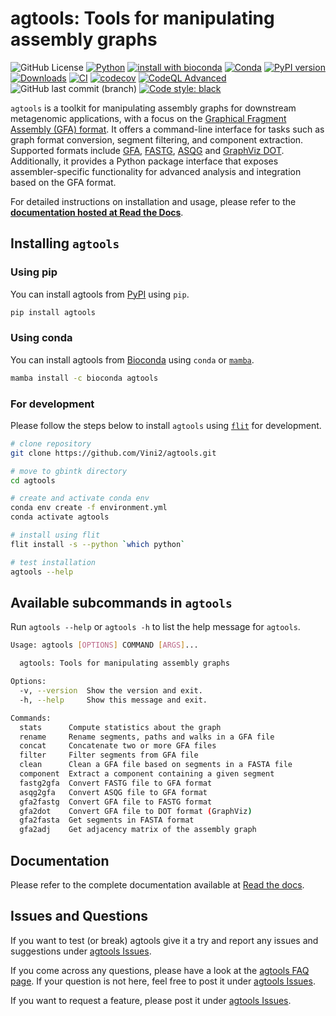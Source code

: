 # agtools: Tools for manipulating assembly graphs

![GitHub License](https://img.shields.io/github/license/Vini2/agtools)
[![Python](https://img.shields.io/badge/Python-3776AB?logo=python&logoColor=fff)](#)
[![install with bioconda](https://img.shields.io/badge/install%20with-bioconda-brightgreen.svg?style=flat)](https://anaconda.org/bioconda/agtools)
[![Conda](https://img.shields.io/conda/dn/bioconda/agtools)](https://anaconda.org/bioconda/agtools)
[![PyPI version](https://badge.fury.io/py/agtools.svg)](https://badge.fury.io/py/agtools)
[![Downloads](https://static.pepy.tech/badge/agtools)](https://pepy.tech/project/agtools)
[![CI](https://github.com/Vini2/agtools/actions/workflows/testing_python_app.yml/badge.svg)](https://github.com/Vini2/agtools/actions/workflows/testing_python_app.yml)
[![codecov](https://codecov.io/gh/Vini2/agtools/graph/badge.svg?token=nYzx0Pd0h6)](https://codecov.io/gh/Vini2/agtools)
[![CodeQL Advanced](https://github.com/Vini2/agtools/actions/workflows/codeql.yml/badge.svg)](https://github.com/Vini2/agtools/actions/workflows/codeql.yml)
![GitHub last commit (branch)](https://img.shields.io/github/last-commit/Vini2/agtools/main?color=8a35da)
[![Code style: black](https://img.shields.io/badge/code%20style-black-000000.svg)](https://github.com/psf/black)

`agtools` is a toolkit for manipulating assembly graphs for downstream metagenomic applications, with a focus on the [Graphical Fragment Assembly (GFA) format](https://github.com/GFA-spec/GFA-spec). It offers a command-line interface for tasks such as graph format conversion, segment filtering, and component extraction. Supported formats include [GFA](https://github.com/pmelsted/GFA-spec/blob/master/GFA-spec.md), [FASTG](https://web.archive.org/web/20211209213905/http://fastg.sourceforge.net/FASTG_Spec_v1.00.pdf), [ASQG](https://github.com/jts/sga/wiki/ASQG-Format) and [GraphViz DOT](http://www.graphviz.org/content/dot-language). Additionally, it provides a Python package interface that exposes assembler-specific functionality for advanced analysis and integration based on the GFA format.

For detailed instructions on installation and usage, please refer to the [**documentation hosted at Read the Docs**](https://agtools.readthedocs.io).

## Installing `agtools`

### Using pip

You can install agtools from [PyPI](https://pypi.org/project/agtools/) using `pip`.

```bash
pip install agtools
```

### Using conda

You can install agtools from [Bioconda](https://anaconda.org/bioconda/agtools) using `conda` or [`mamba`](https://mamba.readthedocs.io/en/latest/index.html).

```bash
mamba install -c bioconda agtools
```

### For development

Please follow the steps below to install `agtools` using [`flit`](https://flit.pypa.io/en/stable/) for development.

```bash
# clone repository
git clone https://github.com/Vini2/agtools.git

# move to gbintk directory
cd agtools

# create and activate conda env
conda env create -f environment.yml
conda activate agtools

# install using flit
flit install -s --python `which python`

# test installation
agtools --help
```

## Available subcommands in `agtools`

Run `agtools --help` or `agtools -h` to list the help message for `agtools`.

```bash
Usage: agtools [OPTIONS] COMMAND [ARGS]...

  agtools: Tools for manipulating assembly graphs

Options:
  -v, --version  Show the version and exit.
  -h, --help     Show this message and exit.

Commands:
  stats      Compute statistics about the graph
  rename     Rename segments, paths and walks in a GFA file
  concat     Concatenate two or more GFA files
  filter     Filter segments from GFA file
  clean      Clean a GFA file based on segments in a FASTA file
  component  Extract a component containing a given segment
  fastg2gfa  Convert FASTG file to GFA format
  asqg2gfa   Convert ASQG file to GFA format
  gfa2fastg  Convert GFA file to FASTG format
  gfa2dot    Convert GFA file to DOT format (GraphViz)
  gfa2fasta  Get segments in FASTA format
  gfa2adj    Get adjacency matrix of the assembly graph
```

## Documentation

Please refer to the complete documentation available at [Read the docs](https://agtools.readthedocs.io/).

## Issues and Questions

If you want to test (or break) agtools give it a try and report any issues and suggestions under [agtools Issues](https://github.com/Vini2/agtools/issues).

If you come across any questions, please have a look at the [agtools FAQ page](https://agtools.readthedocs.io/en/latest/faq/). If your question is not here, feel free to post it under [agtools Issues](https://github.com/Vini2/agtools/issues).

If you want to request a feature, please post it under [agtools Issues](https://github.com/Vini2/agtools/issues).